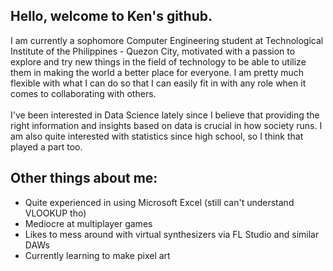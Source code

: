 ## Hello, welcome to Ken's github.
I am currently a sophomore Computer Engineering student at Technological Institute of the Philippines - Quezon City, motivated with a passion to explore and try new things in the field of technology to be able to utilize them in making the world a better place for everyone. I am pretty much flexible with what I can do so that I can easily fit in with any role when it comes to collaborating with others.</br> 
<br>
I've been interested in Data Science lately since I believe that providing the right information and insights based on data is crucial in how society runs. I am also quite interested with statistics since high school, so I think that played a part too.
<br>

## Other things about me:
- Quite experienced in using Microsoft Excel (still can't understand VLOOKUP tho)
- Mediocre at multiplayer games
- Likes to mess around with virtual synthesizers via FL Studio and similar DAWs
- Currently learning to make pixel art
